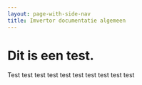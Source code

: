 ```yaml
---
layout: page-with-side-nav
title: Imvertor documentatie algemeen
---
```

# Dit is een test.
Test test test test test test test test test test
